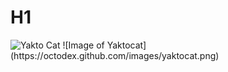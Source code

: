 # H1
<img alt="Yakto Cat" src=(https://octodex.github.com/images/yaktocat.png)>
![Image of Yaktocat](https://octodex.github.com/images/yaktocat.png)
